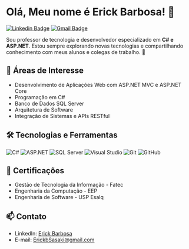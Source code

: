 # Olá, Meu nome é Erick Barbosa! 👋

[![Linkedin Badge](https://img.shields.io/badge/-Erick%20Barbosa-blue?style=flat-square&logo=Linkedin&logoColor=white&link=https://www.linkedin.com/in/erick-barbosaragnarsoft/)](https://www.linkedin.com/in/erick-barbosaragnarsoft/)
[![Gmail Badge](https://img.shields.io/badge/-ErickbSasaki@gmail.com-c14438?style=flat-square&logo=Gmail&logoColor=white&link=mailto:ErickbSasaki@gmail.com)](mailto:ErickbSasaki@gmail.com)

Sou professor de tecnologia e desenvolvedor especializado em **C# e ASP.NET**. Estou sempre explorando novas tecnologias e compartilhando conhecimento com meus alunos e colegas de trabalho. 🚀

## 🚀 Áreas de Interesse

- Desenvolvimento de Aplicações Web com ASP.NET MVC e ASP.NET Core
- Programação em C#
- Banco de Dados SQL Server
- Arquitetura de Software
- Integração de Sistemas e APIs RESTful

## 🛠 Tecnologias e Ferramentas

![C#](https://img.shields.io/badge/-C%23-239120?style=flat-square&logo=c-sharp&logoColor=white)
![ASP.NET](https://img.shields.io/badge/-ASP.NET-512BD4?style=flat-square&logo=dotnet&logoColor=white)
![SQL Server](https://img.shields.io/badge/-SQL%20Server-CC2927?style=flat-square&logo=microsoft-sql-server&logoColor=white)
![Visual Studio](https://img.shields.io/badge/-Visual%20Studio-5C2D91?style=flat-square&logo=visual-studio&logoColor=white)
![Git](https://img.shields.io/badge/-Git-F05032?style=flat-square&logo=git&logoColor=white)
![GitHub](https://img.shields.io/badge/-GitHub-181717?style=flat-square&logo=github)

## 💼 Certificações

- Gestão de Tecnologia da Informação - Fatec
- Engenharia da Computação - EEP
- Engenharia de Software - USP Esalq

## 📫 Contato

- LinkedIn: [Erick Barbosa](https://www.linkedin.com/in/erick-barbosaragnarsoft/)
- E-mail: [ErickbSasaki@gmail.com](mailto:ErickbSasaki@gmail.com)




